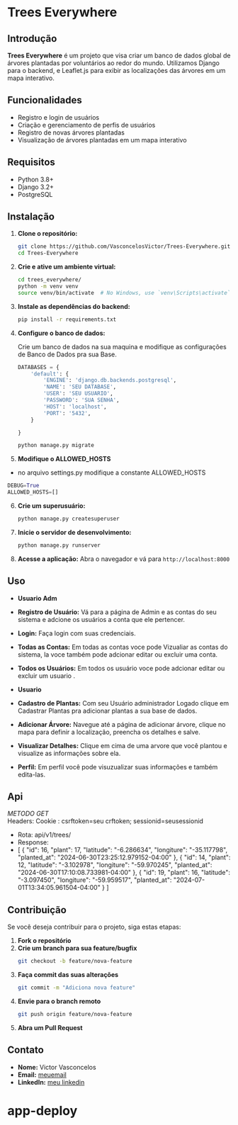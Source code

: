 # Trees Everywhere

## Introdução

**Trees Everywhere** é um projeto que visa criar um banco de dados global de árvores plantadas por voluntários ao redor do mundo. Utilizamos Django para o backend, e Leaflet.js para exibir as localizações das árvores em um mapa interativo.

## Funcionalidades

- Registro e login de usuários
- Criação e gerenciamento de perfis de usuários
- Registro de novas árvores plantadas
- Visualização de árvores plantadas em um mapa interativo

## Requisitos

- Python 3.8+
- Django 3.2+
- PostgreSQL

## Instalação

1. **Clone o repositório:**
    ```bash
    git clone https://github.com/VasconcelosVictor/Trees-Everywhere.git
    cd Trees-Everywhere
    ```

2. **Crie e ative um ambiente virtual:**

    ```bash
    cd trees_everywhere/
    python -m venv venv
    source venv/bin/activate  # No Windows, use `venv\Scripts\activate`
    ```

4. **Instale as dependências do backend:**
    ```bash
    pip install -r requirements.txt
    ```

5. **Configure o banco de dados:**

    Crie um banco de dados na sua maquina e modifique as configurações de Banco de Dados pra sua Base.
    ```python
    DATABASES = {
        'default': {
            'ENGINE': 'django.db.backends.postgresql',
            'NAME': 'SEU DATABASE',
            'USER': 'SEU USUARIO',
            'PASSWORD': 'SUA SENHA',
            'HOST': 'localhost',
            'PORT': '5432',
        }

    }
    
     ```

    ```bash
    python manage.py migrate
    ```

6. **Modifique o ALLOWED_HOSTS**
- no arquivo settings.py modifique a constante ALLOWED_HOSTS 
```python
DEBUG=True
ALLOWED_HOSTS=[]

```

6. **Crie um superusuário:**
    ```bash
    python manage.py createsuperuser
    ```

7. **Inicie o servidor de desenvolvimento:**
    ```bash
    python manage.py runserver
    ```

8. **Acesse a aplicação:**
    Abra o navegador e vá para `http://localhost:8000`

## Uso

- **Usuario Adm**
- **Registro de Usuário:** Vá para a página de Admin e as  contas do seu sistema e adcione os usuários a conta que ele pertencer.
- **Login:** Faça login com suas credenciais.
- **Todas as Contas:** Em todas as contas voce pode Vizualiar as contas do sistema, la voce também pode adcionar editar ou excluir uma conta.
- **Todos os Usuários:** Em todos os usuário voce pode adcionar editar ou excluir um usuario .

- **Usuario**
- **Cadastro de Plantas:** Com seu Usuário administrador Logado clique em Cadastrar Plantas pra adicionar plantas a sua base de dados.
- **Adicionar Árvore:** Navegue até a página de adicionar árvore, clique no mapa para definir a localização, preencha os detalhes e salve.
- **Visualizar Detalhes:** Clique em cima de uma arvore que você plantou e visualize as informações sobre ela.
- **Perfil:** Em perfil você pode visuzualizar suas informações e também edita-las.

## Api
*METODO GET*
<br>
Headers: 
Cookie : csrftoken=seu crftoken; sessionid=seusessionid
- Rota: api/v1/trees/
- Response:
- [
	{
		"id": 16,
		"plant": 17,
		"latitude": "-6.286634",
		"longiture": "-35.117798",
		"planted_at": "2024-06-30T23:25:12.979152-04:00"
	},
	{
		"id": 14,
		"plant": 12,
		"latitude": "-3.102978",
		"longiture": "-59.970245",
		"planted_at": "2024-06-30T17:10:08.733981-04:00"
	},
	{
		"id": 19,
		"plant": 16,
		"latitude": "-3.097450",
		"longiture": "-59.959517",
		"planted_at": "2024-07-01T13:34:05.961504-04:00"
	}
]
  
  
  

## Contribuição

Se você deseja contribuir para o projeto, siga estas etapas:

1. **Fork o repositório**
2. **Crie um branch para sua feature/bugfix**
    ```bash
    git checkout -b feature/nova-feature
    ```
3. **Faça commit das suas alterações**
    ```bash
    git commit -m "Adiciona nova feature"
    ```
4. **Envie para o branch remoto**
    ```bash
    git push origin feature/nova-feature
    ```
5. **Abra um Pull Request**


## Contato

- **Nome:** Victor Vasconcelos
- **Email:** [meuemail](mailto:victorvasoncelos6x@hmail.com)
- **LinkedIn:** [meu linkedin](https://www.linkedin.com/in/victor-vasconcelos-barbosa/)

# app-deploy
